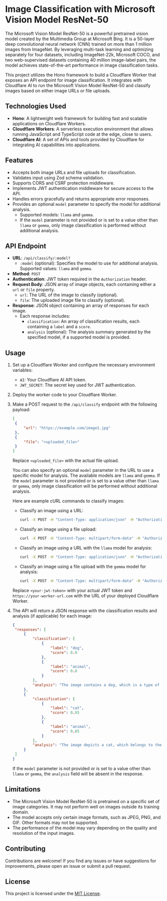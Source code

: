 # Image Classification with Microsoft Vision Model ResNet-50

The Microsoft Vision Model ResNet-50 is a powerful pretrained vision model created by the Multimedia Group at Microsoft Bing. It is a 50-layer deep convolutional neural network (CNN) trained on more than 1 million images from ImageNet. By leveraging multi-task learning and optimizing separately for four datasets, including ImageNet-22k, Microsoft COCO, and two web-supervised datasets containing 40 million image-label pairs, the model achieves state-of-the-art performance in image classification tasks.

This project utilizes the Hono framework to build a Cloudflare Worker that exposes an API endpoint for image classification. It integrates with Cloudflare AI to run the Microsoft Vision Model ResNet-50 and classify images based on either image URLs or file uploads.

## Technologies Used

- **Hono**: A lightweight web framework for building fast and scalable applications on Cloudflare Workers.
- **Cloudflare Workers**: A serverless execution environment that allows running JavaScript and TypeScript code at the edge, close to users.
- **Cloudflare AI**: A set of APIs and tools provided by Cloudflare for integrating AI capabilities into applications.

## Features

- Accepts both image URLs and file uploads for classification.
- Validates input using Zod schema validation.
- Supports CORS and CSRF protection middleware.
- Implements JWT authentication middleware for secure access to the API.
- Handles errors gracefully and returns appropriate error responses.
- Provides an optional `model` parameter to specify the model for additional analysis.
  - Supported models: `llama` and `gemma`.
  - If the `model` parameter is not provided or is set to a value other than `llama` or `gemma`, only image classification is performed without additional analysis.

## API Endpoint

- **URL**: `/api/classify/:model?`
  - `:model` (optional): Specifies the model to use for additional analysis. Supported values: `llama` and `gemma`.
- **Method**: `POST`
- **Authentication**: JWT token required in the `Authorization` header.
- **Request Body**: JSON array of image objects, each containing either a `url` or `file` property.
  - `url`: The URL of the image to classify (optional).
  - `file`: The uploaded image file to classify (optional).
- **Response**: JSON object containing an array of responses for each image.
  - Each response includes:
    - `classification`: An array of classification results, each containing a `label` and a `score`.
    - `analysis` (optional): The analysis summary generated by the specified model, if a supported model is provided.

## Usage

1. Set up a Cloudflare Worker and configure the necessary environment variables:
   - `AI`: Your Cloudflare AI API token.
   - `JWT_SECRET`: The secret key used for JWT authentication.
2. Deploy the worker code to your Cloudflare Worker.
3. Make a POST request to the `/api/classify` endpoint with the following payload:

   ```json
   [
   	{
   		"url": "https://example.com/image1.jpg"
   	},
   	{
   		"file": "<uploaded_file>"
   	}
   ]
   ```

   Replace `<uploaded_file>` with the actual file upload.

   You can also specify an optional `model` parameter in the URL to use a specific model for analysis. The available models are `llama` and `gemma`. If the `model` parameter is not provided or is set to a value other than `llama` or `gemma`, only image classification will be performed without additional analysis.

   Here are example cURL commands to classify images:

   - Classify an image using a URL:

     ```bash
     curl -X POST -H "Content-Type: application/json" -H "Authorization: Bearer <your-jwt-token>" -d '[{"url": "https://example.com/image1.jpg"}]' https://your-worker-url.com/api/classify
     ```

   - Classify an image using a file upload:

     ```bash
     curl -X POST -H "Content-Type: multipart/form-data" -H "Authorization: Bearer <your-jwt-token>" -F "file=@/path/to/image.jpg" https://your-worker-url.com/api/classify
     ```

   - Classify an image using a URL with the `llama` model for analysis:

     ```bash
     curl -X POST -H "Content-Type: application/json" -H "Authorization: Bearer <your-jwt-token>" -d '[{"url": "https://example.com/image1.jpg"}]' https://your-worker-url.com/api/classify/llama
     ```

   - Classify an image using a file upload with the `gemma` model for analysis:
     ```bash
     curl -X POST -H "Content-Type: multipart/form-data" -H "Authorization: Bearer <your-jwt-token>" -F "file=@/path/to/image.jpg" https://your-worker-url.com/api/classify/gemma
     ```

   Replace `<your-jwt-token>` with your actual JWT token and `https://your-worker-url.com` with the URL of your deployed Cloudflare Worker.

4. The API will return a JSON response with the classification results and analysis (if applicable) for each image:
   ```json
   {
   	"responses": [
   		{
   			"classification": [
   				{
   					"label": "dog",
   					"score": 0.9
   				},
   				{
   					"label": "animal",
   					"score": 0.8
   				}
   			],
   			"analysis": "The image contains a dog, which is a type of animal. The classification scores indicate a high confidence in the presence of a dog in the image."
   		},
   		{
   			"classification": [
   				{
   					"label": "cat",
   					"score": 0.95
   				},
   				{
   					"label": "animal",
   					"score": 0.85
   				}
   			],
   			"analysis": "The image depicts a cat, which belongs to the animal category. The high classification scores suggest a strong likelihood of a cat being present in the image."
   		}
   	]
   }
   ```
   If the `model` parameter is not provided or is set to a value other than `llama` or `gemma`, the `analysis` field will be absent in the response.

## Limitations

- The Microsoft Vision Model ResNet-50 is pretrained on a specific set of image categories. It may not perform well on images outside its training domain.
- The model accepts only certain image formats, such as JPEG, PNG, and GIF. Other formats may not be supported.
- The performance of the model may vary depending on the quality and resolution of the input images.

## Contributing

Contributions are welcome! If you find any issues or have suggestions for improvements, please open an issue or submit a pull request.

## License

This project is licensed under the [MIT License](LICENSE).
